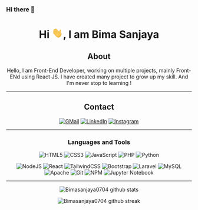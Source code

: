 ### Hi there 👋

<!--
**Bimasanjaya0704/Bimasanjaya0704** is a ✨ _special_ ✨ repository because its `README.md` (this file) appears on your GitHub profile.
-->

<div align="center">
<h1 align="center">Hi <img src="https://raw.githubusercontent.com/ABSphreak/ABSphreak/master/gifs/Hi.gif" width="30px">, I am Bima Sanjaya </h1>
	
## About
Hello, I am Front-End Developer, working on multiple projects, mainly Front-ENd using React JS. I have created many project to grow up my skill. And I'm never stop to learning !

-------------------

## Contact
<a href="mailto:sanjabim77@gmail.com">![GMail](https://img.shields.io/badge/Gmail-D14836?style=for-the-badge&logo=gmail&logoColor=white)</a> <a href="https://www.linkedin.com/in/bimasanjaya/">![LinkedIn](https://img.shields.io/badge/LinkedIn-0077B5?style=for-the-badge&logo=linkedin&logoColor=white)</a> <a href="https://www.instagram.com/bim.sanss/">![Instagram](https://img.shields.io/badge/Instagram-E4405F?style=for-the-badge&logo=instagram&logoColor=white)</a>

-------------------

### Languages and Tools
![HTML5](https://img.shields.io/badge/HTML5-E34F26?style=for-the-badge&logo=html5&logoColor=white) ![CSS3](https://img.shields.io/badge/CSS3-1572B6?style=for-the-badge&logo=css3&logoColor=white) ![JavaScript](https://img.shields.io/badge/JavaScript-F7DF1E?style=for-the-badge&logo=javascript&logoColor=black) ![PHP](https://img.shields.io/badge/PHP-777BB4?style=for-the-badge&logo=php&logoColor=white) ![Python](https://img.shields.io/badge/Python-3776AB?style=for-the-badge&logo=python&logoColor=white) 
	
 ![NodeJS](https://img.shields.io/badge/node.js-%2343853D.svg?style=for-the-badge&logo=node.js&logoColor=white) ![React](https://img.shields.io/badge/react-%2320232a.svg?style=for-the-badge&logo=react&logoColor=%2361DAFB) ![TailwindCSS](https://img.shields.io/badge/tailwindcss-%2338B2AC.svg?style=for-the-badge&logo=tailwind-css&logoColor=white) ![Bootstrap](https://img.shields.io/badge/bootstrap-%23563D7C.svg?style=for-the-badge&logo=bootstrap&logoColor=white)  ![Laravel](https://img.shields.io/badge/laravel-%23FF2D20.svg?style=for-the-badge&logo=laravel&logoColor=white) ![MySQL](https://img.shields.io/badge/mysql-%2300f.svg?style=for-the-badge&logo=mysql&logoColor=white) ![Apache](https://img.shields.io/badge/apache-%23D42029.svg?style=for-the-badge&logo=apache&logoColor=white) ![Git](https://img.shields.io/badge/git-%23F05033.svg?style=for-the-badge&logo=git&logoColor=white) ![NPM](https://img.shields.io/badge/NPM-%23000000.svg?style=for-the-badge&logo=npm&logoColor=white) ![Jupyter Notebook](https://img.shields.io/badge/jupyter-%23FA0F00.svg?style=for-the-badge&logo=jupyter&logoColor=white)
  
-------------------
  
![Bimasanjaya0704 github stats](https://github-readme-stats.vercel.app/api?username=Bimasanjaya0704&show_icons=true&theme=radical&count_private=true&include_all_commits=true)

![Bimasanjaya0704 github streak](https://github-readme-streak-stats.herokuapp.com/?user=Bimasanjaya0704&theme=radical&include_all_commits=true&count_private=true)

 <div>
